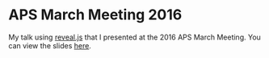 APS March Meeting 2016
======================

My talk using [reveal.js](https://github.com/hakimel/reveal.js/) that I
presented at the 2016 APS March Meeting. You can view the slides
[here](https://jarthurgross.github.io/apsmarch2016).
